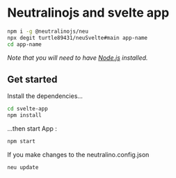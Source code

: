 # Neutralinojs and svelte app

```bash
npm i -g @neutralinojs/neu
npx degit turtle89431/neuSvelte#main app-name
cd app-name

```

*Note that you will need to have [Node.js](https://nodejs.org) installed.*

## Get started

Install the dependencies...

```bash
cd svelte-app
npm install
```

...then start App :

```bash
npm start
```

If you make changes to the neutralino.config.json

```bash
neu update
```
